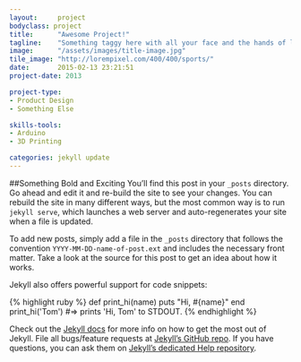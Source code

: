 ```yaml
---
layout: 	project
bodyclass: project
title:  	"Awesome Project!"
tagline:	"Something taggy here with all your face and the hands of legspiders and several hanging potato heads. Let's add a few more words here so we can test what it looks like on two lines! YEAH!"
image:		"/assets/images/title-image.jpg"
tile_image: "http://lorempixel.com/400/400/sports/"
date:   	2015-02-13 23:21:51
project-date: 2013

project-type:
- Product Design
- Something Else

skills-tools:
- Arduino
- 3D Printing

categories: jekyll update
---
```


##Something Bold and Exciting
You’ll find this post in your `_posts` directory. Go ahead and edit it and re-build the site to see your changes. You can rebuild the site in many different ways, but the most common way is to run `jekyll serve`, which launches a web server and auto-regenerates your site when a file is updated.

To add new posts, simply add a file in the `_posts` directory that follows the convention `YYYY-MM-DD-name-of-post.ext` and includes the necessary front matter. Take a look at the source for this post to get an idea about how it works.

Jekyll also offers powerful support for code snippets:

{% highlight ruby %}
def print_hi(name)
  puts "Hi, #{name}"
end
print_hi('Tom')
#=> prints 'Hi, Tom' to STDOUT.
{% endhighlight %}

Check out the [Jekyll docs][jekyll] for more info on how to get the most out of Jekyll. File all bugs/feature requests at [Jekyll’s GitHub repo][jekyll-gh]. If you have questions, you can ask them on [Jekyll’s dedicated Help repository][jekyll-help].

[jekyll]:      http://jekyllrb.com
[jekyll-gh]:   https://github.com/jekyll/jekyll
[jekyll-help]: https://github.com/jekyll/jekyll-help
